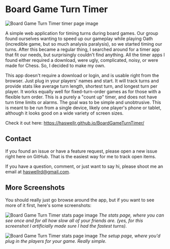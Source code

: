 # Board Game Turn Timer

![Board Game Turn Timer timer page image](https://raw.githubusercontent.com/haswellr/BoardGameTurnTimer/master/images/about/timer-page.png)

A simple web application for timing turns during board games. Our group found ourselves wanting to speed up our gameplay while playing Oath (incredible game, but so much analysis paralysis), so we started timing our turns. After this became a regular thing, I searched around for a timer app that fit our needs, but surprisingly couldn't find anything. All the timer apps I found either required a download, were ugly, complicated, noisy, or were made for Chess. So, I decided to make my own.

This app doesn't require a download or login, and is usable right from the browser. Just plug in your players' names and start. It will track turns and provide stats like average turn length, shortest turn, and longest turn per player. It works equally well for fixed-turn-order games as for those with a flexible turn order. This is a purely a "count up" timer, and does not have turn time limits or alarms. The goal was to be simple and unobtrusive. This is meant to be run from a single device, likely one player's phone or tablet, although it looks good on a wide variety of screen sizes.

Check it out here: https://haswellr.github.io/BoardGameTurnTimer/

## Contact

If you found an issue or have a feature request, please open a new issue right here on GitHub. That is the easiest way for me to track open items.

If you have a question, comment, or just want to say hi, please shoot me an email at haswellrd@gmail.com.

## More Screenshots

You should really just go browse around the app, but if you want to see more of it first, here's some screenshots:

![Board Game Turn Timer stats page image](https://raw.githubusercontent.com/haswellr/BoardGameTurnTimer/master/images/about/stats-page.png)
*The stats page, where you can see once and for all how slow all of your friends are. (yes, for this screenshot I artificially made sure I had the fastest turns).*

![Board Game Turn Timer stats page image](https://raw.githubusercontent.com/haswellr/BoardGameTurnTimer/master/images/about/setup-page.png)
*The setup page, where you'd plug in the players for your game. Really simple.*